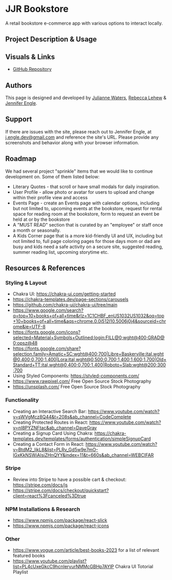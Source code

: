 # JJR Bookstore
A retail bookstore e-commerce app with various options to interact locally.

## Project Description & Usage

## Visuals & Links
* <a href="https://github.com/jengle-dev/JJR-Bookstore">GitHub Repository</a>

## Authors
This page is designed and developed by <a href="https://github.com/juliaguas17">Julianne Waters</a>, <a href="https://github.com/rebeccalehew">Rebecca Lehew</a> & <a href="https://github.com/jengle-dev">Jennifer Engle</a>.


## Support
If there are issues with the site, please reach out to Jennifer Engle, at j.engle.dev@gmail.com and reference the site's URL. Please provide any screenshots and behavior along with your browser information.

## Roadmap
We had several project "sprinkle" items that we would like to continue development on. Some of them listed below:
* Literary Quotes - that scroll or have small modals for daily inspiration. 
* User Profile - allow photo or avatar for users to upload and change within their profile view and access
* Events Page - create an Events page with calendar options, including but not limited to, upcoming events at the bookstore, request for rental space for reading room at the bookstore, form to request an event be held at or by the bookstore
* A "MUST READ" section that is curated by an "employee" or staff once a month or seasonally.
* A Kids Corner page that is a more kid-friendly UI and UX, including but not limited to, full page coloring pages for those days mom or dad are busy and kids need a safe activity on a secure site, suggested reading, summer reading list, upcoming storytime etc.


## Resources & References
### Styling & Layout
* Chakra UI: https://chakra-ui.com/getting-started
* https://chakra-templates.dev/page-sections/carousels
* https://github.com/chakra-ui/chakra-ui/tree/main
* https://www.google.com/search?q=top+10+books+of+all+time&rlz=1C1CHBF_enUS1032US1032&oq=top+10+books+of+all+time&aqs=chrome.0.0i512l10.5006j0j4&sourceid=chrome&ie=UTF-8
* https://fonts.google.com/icons?selected=Material+Symbols+Outlined:login:FILL@0;wght@400;GRAD@0;opsz@48
* https://fonts.google.com/share?selection.family=Amatic+SC:wght@400;700|Libre+Baskerville:ital,wght@0,400;0,700;1,400|Lora:ital,wght@0,500;0,700;1,400;1,600;1,700|Old+Standard+TT:ital,wght@0,400;0,700;1,400|Roboto+Slab:wght@200;300;700
* Using Styled Components: https://styled-components.com/
* https://www.rawpixel.com/ Free Open Source Stock Photography
* https://unsplash.com/ Free Open Source Stock Photography

### Functionality
* Creating an Interactive Search Bar: https://www.youtube.com/watch?v=sWVgMcz8Q44&t=208s&ab_channel=CodeComplete
* Creating Protected Routes in React: https://www.youtube.com/watch?v=nI8PYZNFtac&ab_channel=DaveGray
* Creating a Signup Card Using Chakra: https://chakra-templates.dev/templates/forms/authentication/simpleSignupCard
* Creating a Contact Form in React: https://www.youtube.com/watch?v=BtdM2_likL8&list=PLRv_Gd5w9e7mO-lGxKkNSWiAlsiZHnQYY&index=11&t=660s&ab_channel=WEBCIFAR
### Stripe
* Review into Stripe to have a possible cart & checkout: https://stripe.com/docs/js 
* https://stripe.com/docs/checkout/quickstart?client=react%3Fcanceled%3Dtrue
### NPM Installations & Research
* https://www.npmjs.com/package/react-slick
* https://www.npmjs.com/package/react-icons

### Other
* https://www.vogue.com/article/best-books-2023 for a list of relevant featured books
* https://www.youtube.com/playlist?list=PL4cUxeGkcC9hcnIeryurNMMcGBHp7AYlP Chakra UI Totorial Playlist

